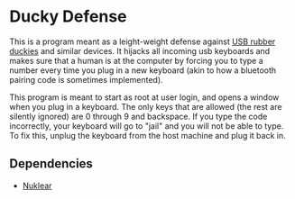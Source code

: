 # Ducky Defense
This is a program meant as a leight-weight defense against [USB rubber duckies](https://shop.hak5.org/products/usb-rubber-ducky-deluxe) and similar devices. It hijacks all incoming usb keyboards and makes sure that a human is at the computer by forcing you to type a number every time you plug in a new keyboard (akin to how a bluetooth pairing code is sometimes implemented).

This program is meant to start as root at user login, and opens a window when you plug in a keyboard. The only keys that are allowed (the rest are silently ignored) are 0 through 9 and backspace. If you type the code incorrectly, your keyboard will go to "jail" and you will not be able to type. To fix this, unplug the keyboard from the host machine and plug it back in.

## Dependencies
- [Nuklear](https://github.com/Immediate-Mode-UI/Nuklear/)
